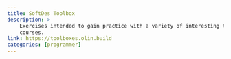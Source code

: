 ```yaml
---
title: SoftDes Toolbox
description: >
    Exercises intended to gain practice with a variety of interesting topics appropriate for study in SoftDes and other
    courses.
link: https://toolboxes.olin.build
categories: [programmer]
---
```

